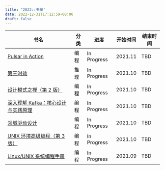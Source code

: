 ```yaml
---
title: "2022::书单"
date: 2022-12-31T17:12:59+08:00
draft: false
---
```


| 书名                                                                            | 分类 | 进度        | 开始时间 | 结束时间 |
| ------------------------------------------------------------------------------- | ---- | ----------- | -------- | -------- |
| [Pulsar in Action](https://book.douban.com/subject/34615687/)                   | 编程 | In Progress | 2021.11  | TBD      |
| [第三时效](https://book.douban.com/subject/21324173/)                           | 推理 | In Progress | 2021.10  | TBD      |
| [设计模式之禅（第 2 版）](https://book.douban.com/subject/25843319/)            | 编程 | In Progress | 2021.10  | TBD      |
| [深入理解 Kafka：核心设计与实践原理](https://book.douban.com/subject/30437872/) | 编程 | In Progress | 2021.10  | TBD      |
| [领域驱动设计](https://book.douban.com/subject/26819666/)                       | 编程 | In Progress | 2021.10  | TBD      |
| [UNIX 环境高级编程（第 3 版）](https://book.douban.com/subject/25900403)        | 编程 | In Progress | 2021.10  | TBD      |
| [Linux/UNIX 系统编程手册](https://book.douban.com/subject/25809330/)            | 编程 | In Progress | 2021.09  | TBD      |

